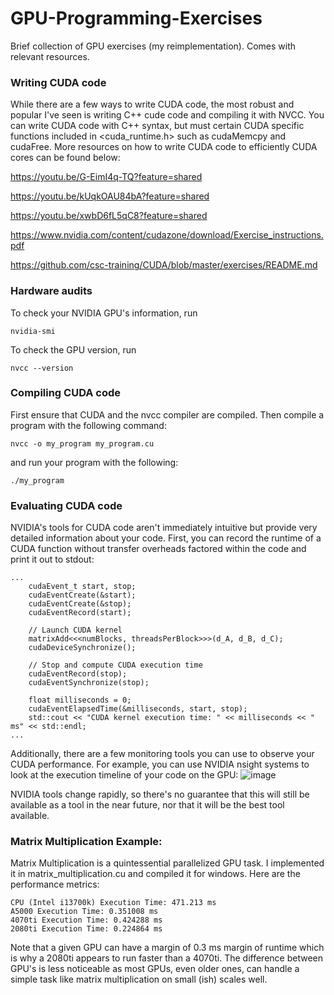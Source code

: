 # GPU-Programming-Exercises
Brief collection of GPU exercises (my reimplementation). Comes with relevant resources.

### Writing CUDA code
While there are a few ways to write CUDA code, the most robust and popular I've seen is writing C++ cude code and compiling it with NVCC. You can write CUDA code with C++ syntax, but must certain CUDA specific functions included in <cuda_runtime.h> such as cudaMemcpy and cudaFree. More resources on how to write CUDA code to efficiently CUDA cores can be found below:

https://youtu.be/G-EimI4q-TQ?feature=shared

https://youtu.be/kUqkOAU84bA?feature=shared

https://youtu.be/xwbD6fL5qC8?feature=shared

https://www.nvidia.com/content/cudazone/download/Exercise_instructions.pdf

https://github.com/csc-training/CUDA/blob/master/exercises/README.md

### Hardware audits
To check your NVIDIA GPU's information, run
```
nvidia-smi
```
To check the GPU version, run
```
nvcc --version
```

### Compiling CUDA code
First ensure that CUDA and the nvcc compiler are compiled. Then compile a program with the following command:
```
nvcc -o my_program my_program.cu
```
and run your program with the following:
```
./my_program
```

### Evaluating CUDA code
NVIDIA's tools for CUDA code aren't immediately intuitive but provide very detailed information about your code. First, you can record the runtime of a CUDA function without transfer overheads factored within the code and print it out to stdout:
```
...
    cudaEvent_t start, stop;
    cudaEventCreate(&start);
    cudaEventCreate(&stop);
    cudaEventRecord(start);

    // Launch CUDA kernel
    matrixAdd<<<numBlocks, threadsPerBlock>>>(d_A, d_B, d_C);
    cudaDeviceSynchronize();

    // Stop and compute CUDA execution time
    cudaEventRecord(stop);
    cudaEventSynchronize(stop);

    float milliseconds = 0;
    cudaEventElapsedTime(&milliseconds, start, stop);
    std::cout << "CUDA kernel execution time: " << milliseconds << " ms" << std::endl;
...
```

Additionally, there are a few monitoring tools you can use to observe your CUDA performance. For example, you can use NVIDIA nsight systems to look at the execution timeline of your code on the GPU:
![image](https://github.com/user-attachments/assets/27a44358-34e9-4473-abca-879f3761a34f)

NVIDIA tools change rapidly, so there's no guarantee that this will still be available as a tool in the near future, nor that it will be the best tool available. 

### Matrix Multiplication Example:
Matrix Multiplication is a quintessential parallelized GPU task. I implemented it in matrix_multiplication.cu and compiled it for windows. Here are the performance metrics:
```
CPU (Intel i13700k) Execution Time: 471.213 ms
A5000 Execution Time: 0.351008 ms
4070ti Execution Time: 0.424288 ms
2080ti Execution Time: 0.224864 ms
```

Note that a given GPU can have a margin of 0.3 ms margin of runtime which is why a 2080ti appears to run faster than a 4070ti. The difference between GPU's is less noticeable as most GPUs, even older ones, can handle a simple task like matrix multiplication on small (ish) scales well.

